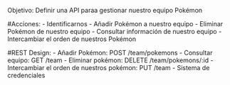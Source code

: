 Objetivo: Definir una API paraa gestionar nuestro equipo Pokémon

#Acciones:
    - Identificarnos
    - Añadir Pokémon a nuestro equipo
    - Eliminar Pokémon de nuestro equipo
    - Consultar información de nuestro equipo
    - Intercambiar el orden de nuestros Pokémon

#REST Design:
    - Añadir Pokémon: POST /team/pokemons
    - Consultar equipo: GET /team
    - Eliminar pokémon: DELETE /team/pokemons/:id
    - Intercambiar el orden de nuestros pokémon: PUT /team
    - Sistema de credenciales